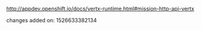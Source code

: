 http://appdev.openshift.io/docs/vertx-runtime.html#mission-http-api-vertx

changes added on: 1526633382134
